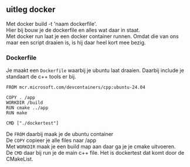 ## uitleg docker

Met docker build -t 'naam dockerfile'.<br/>
Hier bij bouw je de dockerfile en alles wat daar in staat.
<br/>
Met docker run laat je een docker container runnen. Omdat die van ons maar een script draaien is, is hij daar heel kort mee bezig.


### Dockerfile

Je maakt een `Dockerfile` waarbij je ubuntu laat draaien. Daarbij include je standaart de c++ tools er bij.

```
FROM mcr.microsoft.com/devcontainers/cpp:ubuntu-24.04

COPY . /app
WORKDIR /build
RUN cmake ../app
RUN make

CMD ["./dockertest"]

```

De `FROM` daarbij maak je de ubuntu container<br/>
De `COPY` copieer je alle files naar /app <br/>
Met `WORKDIR` maak je een build map aan daar ga je je cmake uitvoeren. <br/>
De `CMD` daar bij run je de main c++ file. Het is dockertest dat komt door de CMakeList.
